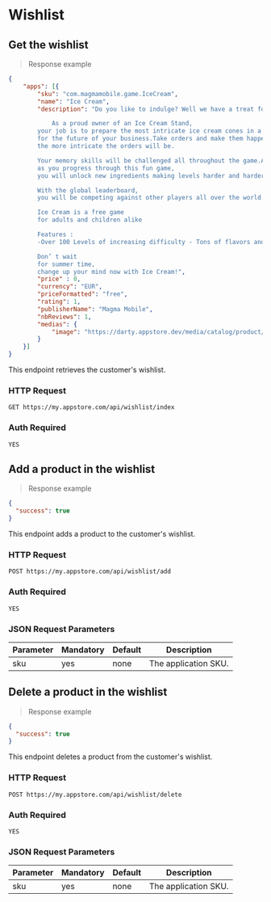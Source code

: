 # Wishlist

## Get the wishlist

> Response example

```json
{
    "apps": [{
        "sku": "com.magmamobile.game.IceCream",
        "name": "Ice Cream",
        "description": "Do you like to indulge? Well we have a treat for you. The most delicious Ice Cream game is now available on your mobile phone. You fingers won’t be able to resist it. 

            As a proud owner of an Ice Cream Stand,
        your job is to prepare the most intricate ice cream cones in a record time.Disappointing customer is no option
        for the future of your business.Take orders and make them happen as fast as possible.The more customers you look after,
        the more intricate the orders will be.

        Your memory skills will be challenged all throughout the game.Also,
        as you progress through this fun game,
        you will unlock new ingredients making levels harder and harder to complete.Do you think you are ready to keep up with such intense pace ?

        With the global leaderboard,
        you will be competing against other players all over the world.Can you make it to the top and be crowned the best Ice Cream Parlor in the world ?

        Ice Cream is a free game
        for adults and children alike

        Features :
        -Over 100 Levels of increasing difficulty - Tons of flavors and toppings to choose from - Over 30 achievements to unlock - Global Leaderboard - The Game is Tablet ready and supports over 15 + Languages

        Don’ t wait
        for summer time,
        change up your mind now with Ice Cream!",
        "price" : 0,
        "currency": "EUR",
        "priceFormatted": "free",
        "rating": 1,
        "publisherName": "Magma Mobile",
        "nbReviews": 1,
        "medias": {
            "image": "https://darty.appstore.dev/media/catalog/product/a/p/app_icon_2.png"
        }
    }]
}
```

This endpoint retrieves the customer's wishlist.  

### HTTP Request

`GET https://my.appstore.com/api/wishlist/index`

### Auth Required

`YES`

## Add a product in the wishlist

> Response example

```json
{
  "success": true
}
```

This endpoint adds a product to the customer's wishlist.

### HTTP Request

`POST https://my.appstore.com/api/wishlist/add`

### Auth Required

`YES`

### JSON Request Parameters

Parameter | Mandatory | Default | Description
--------- | --------- | ------- | -----------
sku | yes | none | The application SKU.

## Delete a product in the wishlist

> Response example

```json
{
  "success": true
}
```

This endpoint deletes a product from the customer's wishlist.

### HTTP Request

`POST https://my.appstore.com/api/wishlist/delete`

### Auth Required

`YES`

### JSON Request Parameters

Parameter | Mandatory | Default | Description
--------- | --------- | ------- | -----------
sku | yes | none | The application SKU.
